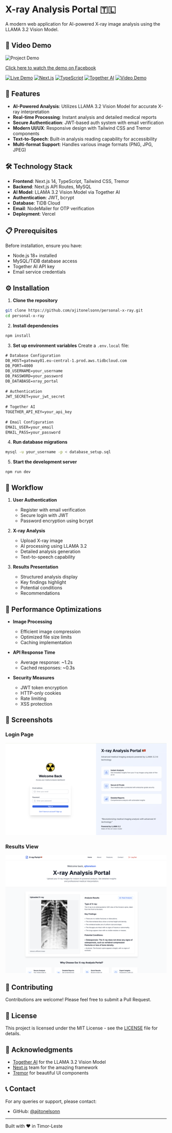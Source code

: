 # X-ray Analysis Portal 🇹🇱

A modern web application for AI-powered X-ray image analysis using the LLAMA 3.2 Vision Model.

## 🎥 Video Demo

![Project Demo](https://xrayportal.s3.us-east-1.amazonaws.com/project.gif)

[Click here to watch the demo on Facebook](https://fb.watch/w0Qw3z13pk/) <!-- Replace with your actual Facebook video link -->

[![Live Demo](https://img.shields.io/badge/Live%20Demo-Visit%20Site-blue)](https://www.personalxray.site)
[![Next.js](https://img.shields.io/badge/Next.js-14.0-black)](https://nextjs.org/)
[![TypeScript](https://img.shields.io/badge/TypeScript-5.0-blue)](https://www.typescriptlang.org/)
[![Together AI](https://img.shields.io/badge/Together%20AI-LLAMA%203.2-orange)](https://together.ai/)
[![Video Demo](https://img.shields.io/badge/Demo-Watch%20on%20Facebook-blue)](https://fb.watch/w0Qw3z13pk/)

## 🌟 Features

- **AI-Powered Analysis**: Utilizes LLAMA 3.2 Vision Model for accurate X-ray interpretation
- **Real-time Processing**: Instant analysis and detailed medical reports
- **Secure Authentication**: JWT-based auth system with email verification
- **Modern UI/UX**: Responsive design with Tailwind CSS and Tremor components
- **Text-to-Speech**: Built-in analysis reading capability for accessibility
- **Multi-format Support**: Handles various image formats (PNG, JPG, JPEG)

## 🛠️ Technology Stack

- **Frontend**: Next.js 14, TypeScript, Tailwind CSS, Tremor
- **Backend**: Next.js API Routes, MySQL
- **AI Model**: LLAMA 3.2 Vision Model via Together AI
- **Authentication**: JWT, bcrypt
- **Database**: TiDB Cloud
- **Email**: NodeMailer for OTP verification
- **Deployment**: Vercel

## 📋 Prerequisites

Before installation, ensure you have:

- Node.js 18+ installed
- MySQL/TiDB database access
- Together AI API key
- Email service credentials

## ⚙️ Installation

1. **Clone the repository**

```bash
git clone https://github.com/ajitonelsonn/personal-x-ray.git
cd personal-x-ray
```

2. **Install dependencies**

```bash
npm install
```

3. **Set up environment variables**
   Create a `.env.local` file:

```env
# Database Configuration
DB_HOST=gateway01.eu-central-1.prod.aws.tidbcloud.com
DB_PORT=4000
DB_USERNAME=your_username
DB_PASSWORD=your_password
DB_DATABASE=xray_portal

# Authentication
JWT_SECRET=your_jwt_secret

# Together AI
TOGETHER_API_KEY=your_api_key

# Email Configuration
EMAIL_USER=your_email
EMAIL_PASS=your_password
```

4. **Run database migrations**

```bash
mysql -u your_username -p < database_setup.sql
```

5. **Start the development server**

```bash
npm run dev
```

## 🔄 Workflow

1. **User Authentication**

   - Register with email verification
   - Secure login with JWT
   - Password encryption using bcrypt

2. **X-ray Analysis**

   - Upload X-ray image
   - AI processing using LLAMA 3.2
   - Detailed analysis generation
   - Text-to-speech capability

3. **Results Presentation**
   - Structured analysis display
   - Key findings highlight
   - Potential conditions
   - Recommendations

## 🎯 Performance Optimizations

- **Image Processing**

  - Efficient image compression
  - Optimized file size limits
  - Caching implementation

- **API Response Time**

  - Average response: ~1.2s
  - Cached responses: ~0.3s

- **Security Measures**
  - JWT token encryption
  - HTTP-only cookies
  - Rate limiting
  - XSS protection

## 📱 Screenshots

### Login Page

![Login Page](screenshots/login.png)

### Results View

![Results](screenshots/results.png)

## 🤝 Contributing

Contributions are welcome! Please feel free to submit a Pull Request.

## 📄 License

This project is licensed under the MIT License - see the [LICENSE](LICENSE) file for details.

## 🙏 Acknowledgments

- [Together AI](https://together.ai) for the LLAMA 3.2 Vision Model
- [Next.js](https://nextjs.org) team for the amazing framework
- [Tremor](https://www.tremor.so) for beautiful UI components

## 📞 Contact

For any queries or support, please contact:

- GitHub: [@ajitonelsonn](https://github.com/ajitonelsonn)

---

Built with ❤️ in Timor-Leste
